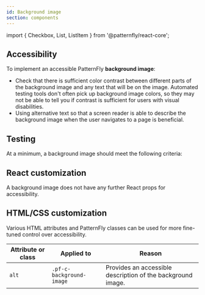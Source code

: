 ```yaml
---
id: Background image
section: components
---
```


import { Checkbox, List, ListItem } from '@patternfly/react-core';

## Accessibility

To implement an accessible PatternFly **background image**:

- Check that there is sufficient color contrast between different parts of the background image and any text that will be on the image. Automated testing tools don't often pick up background image colors, so they may not be able to tell you if contrast is sufficient for users with visual disabilities.
-  Using alternative text so that a screen reader is able to describe the background image when the user navigates to a page is beneficial.

## Testing

 At a minimum, a background image should meet the following criteria:

<List isPlain>
  <ListItem>
    <Checkbox id="alertGroup-a11y-checkbox-1" label="Users should not be able to interact with or navigate to the background image with the keyboard, as it is not an interactive element." />
  </ListItem>
  <ListItem>
    <Checkbox id="alertGroup-a11y-checkbox-2" label="Users do not need to be able to interact with the background image via a screen reader." />
  </ListItem>
</List>

## React customization

A background image does not have any further React props for accessibility.

## HTML/CSS customization

Various HTML attributes and PatternFly classes can be used for more fine-tuned control over accessibility.

| Attribute or class | Applied to | Reason | 
|---|---|---|
| `alt` | `.pf-c-background-image` | Provides an accessible description of the background image. |
